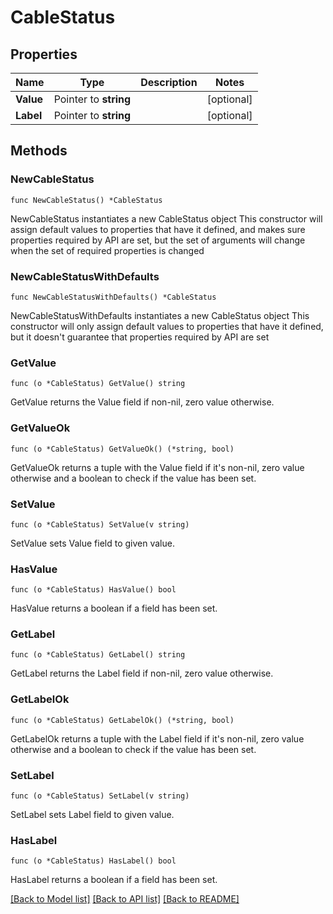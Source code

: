 # CableStatus

## Properties

Name | Type | Description | Notes
------------ | ------------- | ------------- | -------------
**Value** | Pointer to **string** |  | [optional] 
**Label** | Pointer to **string** |  | [optional] 

## Methods

### NewCableStatus

`func NewCableStatus() *CableStatus`

NewCableStatus instantiates a new CableStatus object
This constructor will assign default values to properties that have it defined,
and makes sure properties required by API are set, but the set of arguments
will change when the set of required properties is changed

### NewCableStatusWithDefaults

`func NewCableStatusWithDefaults() *CableStatus`

NewCableStatusWithDefaults instantiates a new CableStatus object
This constructor will only assign default values to properties that have it defined,
but it doesn't guarantee that properties required by API are set

### GetValue

`func (o *CableStatus) GetValue() string`

GetValue returns the Value field if non-nil, zero value otherwise.

### GetValueOk

`func (o *CableStatus) GetValueOk() (*string, bool)`

GetValueOk returns a tuple with the Value field if it's non-nil, zero value otherwise
and a boolean to check if the value has been set.

### SetValue

`func (o *CableStatus) SetValue(v string)`

SetValue sets Value field to given value.

### HasValue

`func (o *CableStatus) HasValue() bool`

HasValue returns a boolean if a field has been set.

### GetLabel

`func (o *CableStatus) GetLabel() string`

GetLabel returns the Label field if non-nil, zero value otherwise.

### GetLabelOk

`func (o *CableStatus) GetLabelOk() (*string, bool)`

GetLabelOk returns a tuple with the Label field if it's non-nil, zero value otherwise
and a boolean to check if the value has been set.

### SetLabel

`func (o *CableStatus) SetLabel(v string)`

SetLabel sets Label field to given value.

### HasLabel

`func (o *CableStatus) HasLabel() bool`

HasLabel returns a boolean if a field has been set.


[[Back to Model list]](../README.md#documentation-for-models) [[Back to API list]](../README.md#documentation-for-api-endpoints) [[Back to README]](../README.md)


